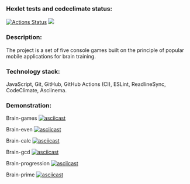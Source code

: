 ### Hexlet tests and codeclimate status:
[![Actions Status](https://github.com/jenka-ej/frontend-project-lvl1/workflows/hexlet-check/badge.svg)](https://github.com/jenka-ej/frontend-project-lvl1/actions)
<a href="https://codeclimate.com/github/codeclimate/codeclimate/maintainability"><img src="https://api.codeclimate.com/v1/badges/a99a88d28ad37a79dbf6/maintainability" /></a>

### Description:
The project is a set of five console games built on the principle of popular mobile applications for brain training.

### Technology stack:
JavaScript, Git, GitHub, GitHub Actions (CI), ESLint, ReadlineSync, CodeClimate, Asciinema.

### Demonstration:

Brain-games
[![asciicast](https://asciinema.org/a/u82nnjz3JVoHOFdmixbnfNU1B.svg)](https://asciinema.org/a/u82nnjz3JVoHOFdmixbnfNU1B)

Brain-even
[![asciicast](https://asciinema.org/a/0yFstHM66HAEHGpE6OimubnlY.svg)](https://asciinema.org/a/0yFstHM66HAEHGpE6OimubnlY)

Brain-calc
[![asciicast](https://asciinema.org/a/hjUZ7HFccfQpZbCEpLe2okMSK.svg)](https://asciinema.org/a/hjUZ7HFccfQpZbCEpLe2okMSK)

Brain-gcd
[![asciicast](https://asciinema.org/a/7KIe3funzi5BsHrc4Z5mkRqo0.svg)](https://asciinema.org/a/7KIe3funzi5BsHrc4Z5mkRqo0)

Brain-progression
[![asciicast](https://asciinema.org/a/grIbwpPvqen6NhFuDxRHMCLP3.svg)](https://asciinema.org/a/grIbwpPvqen6NhFuDxRHMCLP3)

Brain-prime
[![asciicast](https://asciinema.org/a/BudGdEu9VOgwz8vjl8dH2LPX9.svg)](https://asciinema.org/a/BudGdEu9VOgwz8vjl8dH2LPX9)
